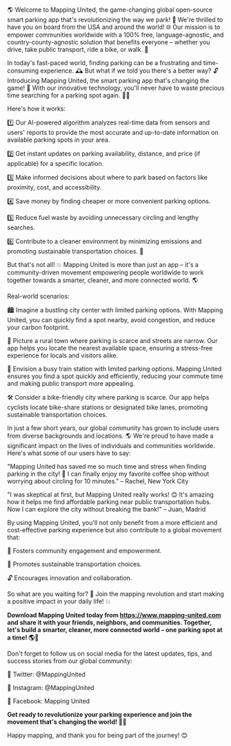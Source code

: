 🌎 Welcome to Mapping United, the game-changing global open-source smart parking app that's revolutionizing the way we park! 🚗 We're thrilled to have you on board from the USA and around the world! 🌐 Our mission is to empower communities worldwide with a 100% free, language-agnostic, and country-county-agnostic solution that benefits everyone – whether you drive, take public transport, ride a bike, or walk. 💪

In today's fast-paced world, finding parking can be a frustrating and time-consuming experience. 🕰️ But what if we told you there's a better way? 🔓 Introducing Mapping United, the smart parking app that's changing the game! 🚀 With our innovative technology, you'll never have to waste precious time searching for a parking spot again. 💁‍♀️

Here's how it works:

1️⃣ Our AI-powered algorithm analyzes real-time data from sensors and users' reports to provide the most accurate and up-to-date information on available parking spots in your area.

2️⃣ Get instant updates on parking availability, distance, and price (if applicable) for a specific location.

3️⃣ Make informed decisions about where to park based on factors like proximity, cost, and accessibility.

4️⃣ Save money by finding cheaper or more convenient parking options.

5️⃣ Reduce fuel waste by avoiding unnecessary circling and lengthy searches.

6️⃣ Contribute to a cleaner environment by minimizing emissions and promoting sustainable transportation choices. 🌟

But that's not all! 💥 Mapping United is more than just an app – it's a community-driven movement empowering people worldwide to work together towards a smarter, cleaner, and more connected world. 🌎

Real-world scenarios:

🏙️ Imagine a bustling city center with limited parking options. With Mapping United, you can quickly find a spot nearby, avoid congestion, and reduce your carbon footprint.

🌳 Picture a rural town where parking is scarce and streets are narrow. Our app helps you locate the nearest available space, ensuring a stress-free experience for locals and visitors alike.

🚂 Envision a busy train station with limited parking options. Mapping United ensures you find a spot quickly and efficiently, reducing your commute time and making public transport more appealing.

🛠️ Consider a bike-friendly city where parking is scarce. Our app helps cyclists locate bike-share stations or designated bike lanes, promoting sustainable transportation choices.

In just a few short years, our global community has grown to include users from diverse backgrounds and locations. 🌎 We're proud to have made a significant impact on the lives of individuals and communities worldwide. Here's what some of our users have to say:

"Mapping United has saved me so much time and stress when finding parking in the city! 🙌 I can finally enjoy my favorite coffee shop without worrying about circling for 10 minutes." – Rachel, New York City

"I was skeptical at first, but Mapping United really works! 😊 It's amazing how it helps me find affordable parking near public transportation hubs. Now I can explore the city without breaking the bank!" – Juan, Madrid

By using Mapping United, you'll not only benefit from a more efficient and cost-effective parking experience but also contribute to a global movement that:

🌟 Fosters community engagement and empowerment.

💪 Promotes sustainable transportation choices.

🔓 Encourages innovation and collaboration.

So what are you waiting for? 🎉 Join the mapping revolution and start making a positive impact in your daily life! 💥

**Download Mapping United today from https://www.mapping-united.com and share it with your friends, neighbors, and communities. Together, let's build a smarter, cleaner, more connected world – one parking spot at a time! 🌎💪**

Don't forget to follow us on social media for the latest updates, tips, and success stories from our global community:

📱 Twitter: @MappingUnited

📸 Instagram: @MappingUnited

👥 Facebook: Mapping United

**Get ready to revolutionize your parking experience and join the movement that's changing the world! 🚀💥**

Happy mapping, and thank you for being part of the journey! 😊
